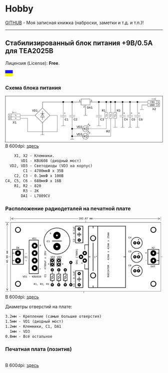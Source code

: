 # Hobby
[GITHUB](https://github.com) - Моя записная книжка (наброски, заметки и т.д. и т.п.)!

<hr>

## Стабилизированный блок питания +9В/0.5А для TEA2025B

Лицензия (License): **Free**.

![](https://github.com/drilnet/electronics/blob/master/Power%20Supply%20%2B9V%20for%20TEA2025B/UA.png)

### Схема блока питания

![](https://github.com/drilnet/electronics/blob/master/Power%20Supply%20%2B9V%20for%20TEA2025B/SCH%20-%20Images/PS%207809%20(72dpi)%2C%20720x211.png)
<br>
В 600dpi: [здесь](https://github.com/drilnet/electronics/blob/master/Power%20Supply%20%2B9V%20for%20TEA2025B/SCH%20-%20Images/PS%207809%20(600dpi).png)

```
    X1, X2 - Клемники.
       VD1 - KBU608 (диодный мост)
  VD2, VD3 - Светодиоды (VD3 на корпус)
        C1 - 4700мкФ х 35В
    C2, C3 - 0.1мкФ х 100В
C4, C5, C6 - 680мкФ х 16В
    R1, R2 - 820
        R3 - 2K
       DA1 - L7809CV
```

### Расположение радиодеталей на печатной плате

![](https://github.com/drilnet/electronics/blob/master/Power%20Supply%20%2B9V%20for%20TEA2025B/PCB%20-%20Images/Printed%20circuit%20board%201%20(72dpi)%2C%20640x.png)
<br>
В 600dpi: [здесь](https://github.com/drilnet/electronics/blob/master/Power%20Supply%20%2B9V%20for%20TEA2025B/PCB%20-%20Images/Printed%20circuit%20board%201%20(600dpi).png)

Диаметры отверстий на плате:
```
3.2мм - Крепление (самые большие отверстия)
1.5мм - VD1 (диодный мост)
1.2мм - Клемники, C1, DA1
  1мм - VD3
0.8мм - Всё остальное
```

### Печатная плата (позитив)

![]()
<br>
В 600dpi: [здесь]()
